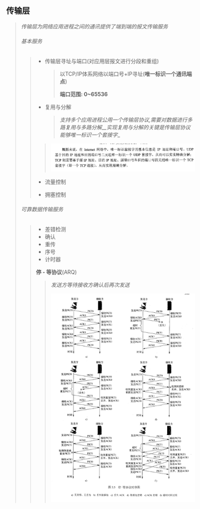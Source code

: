 ## 传输层

> _传输层为网络应用进程之间的通讯提供了端到端的报文传输服务_
>
> ###### 基本服务
>
> > - 传输层寻址与端口(对应用层报文进行分段和重组)
> >
> >   > 以TCP/IP体系网络以端口号+IP寻址(__唯一标识一个通讯端点__)
> >   >
> >   > __端口范围: 0~65536__
> >
> > - 复用与分解
> >
> >   > _支持多个应用进程公用一个传输层协议,需要对数据进行多路复用与多路分解__实现复用与分解的关键是传输层协议能够唯一标识一个套接字__
> >  >
> >   > ![image-20211009112454322](image-20211009112454322.png)
> > 
> > - 流量控制
> >
> > - 拥塞控制
> >
>
> ###### 可靠数据传输服务
>
> > - 差错检测
> > - 确认
> > - 重传
> > - 序号
> > - 计时器
> >
> > __停 - 等协议__(ARQ)
> >
> > > _发送方等待接收方确认后再次发送_
> > >
> > > ![image-20211009114539042](image-20211009114539042.png) 
> > >
> > > 
> > >
> > >  

